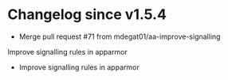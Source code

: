 # Changelog since v1.5.4
- Merge pull request #71 from mdegat01/aa-improve-signalling

Improve signalling rules in apparmor 
- Improve signalling rules in apparmor 
